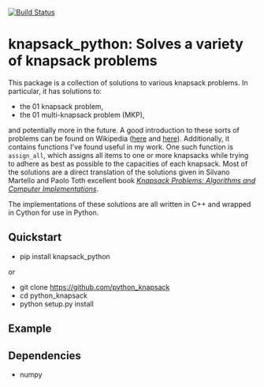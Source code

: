 [![Build Status](https://travis-ci.org/jhetherly/python_knapsack.svg?branch=master)](https://travis-ci.org/jhetherly/python_knapsack)

# knapsack_python: Solves a variety of knapsack problems

This package is a collection of solutions to various knapsack problems.
In particular, it has solutions to:

* the 01 knapsack problem,
* the 01 multi-knapsack problem (MKP),

and potentially more in the future.
A good introduction to these sorts of problems can be found on Wikipedia
([here](https://en.wikipedia.org/wiki/Knapsack_problem) and
[here](https://en.wikipedia.org/wiki/List_of_knapsack_problems)).
Additionally, it contains functions I've found useful in my work.
One such function is `assign_all`, which assigns all items to one or more
knapsacks while trying to adhere as best as possible to the capacities of each
knapsack.
Most of the solutions are a direct translation of the solutions given in
Silvano Martello and Paolo Toth excellent book
[*Knapsack Problems: Algorithms and Computer Implementations*](http://epubs.siam.org/doi/abs/10.1137/1035174).

The implementations of these solutions are all written in C++ and wrapped in
Cython for use in Python.

## Quickstart

* pip install knapsack_python

or

* git clone https://github.com/python_knapsack
* cd python_knapsack
* python setup.py install

## Example

## Dependencies

* numpy
